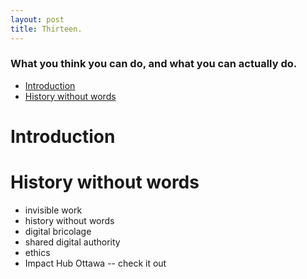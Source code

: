 ```yaml
---
layout: post
title: Thirteen.
---
```


### What you think you can do, and what you can actually do.

- [Introduction](#introduction)
- [History without words](#history)

# Introduction

# History without words

- invisible work
- history without words
- digital bricolage
- shared digital authority
- ethics
- Impact Hub Ottawa -- check it out
